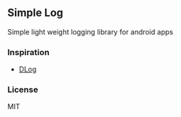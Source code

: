 ## Simple Log
Simple light weight logging library for android apps


### Inspiration
- [DLog](https://github.com/ymegane/DLog)


### License

MIT